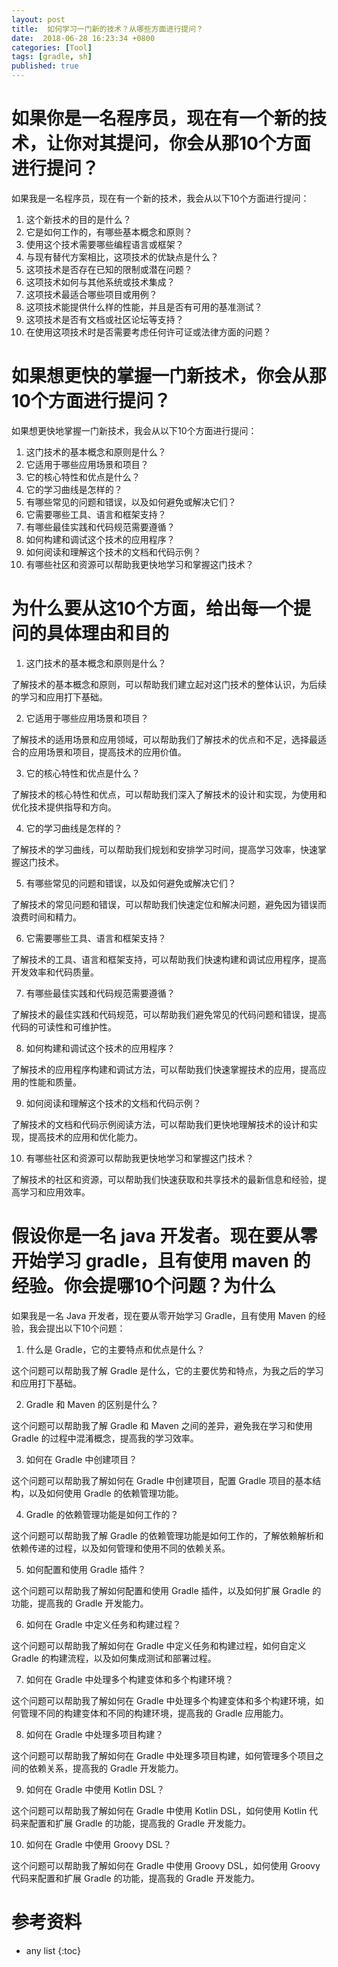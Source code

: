 ```yaml
---
layout: post
title:  如何学习一门新的技术？从哪些方面进行提问？
date:  2018-06-28 16:23:34 +0800
categories: [Tool]
tags: [gradle, sh]
published: true
---
```


# 如果你是一名程序员，现在有一个新的技术，让你对其提问，你会从那10个方面进行提问？

如果我是一名程序员，现在有一个新的技术，我会从以下10个方面进行提问：

1. 这个新技术的目的是什么？
2. 它是如何工作的，有哪些基本概念和原则？
3. 使用这个技术需要哪些编程语言或框架？
4. 与现有替代方案相比，这项技术的优缺点是什么？
5. 这项技术是否存在已知的限制或潜在问题？
6. 这项技术如何与其他系统或技术集成？
7. 这项技术最适合哪些项目或用例？
8. 这项技术能提供什么样的性能，并且是否有可用的基准测试？
9. 这项技术是否有文档或社区论坛等支持？
10. 在使用这项技术时是否需要考虑任何许可证或法律方面的问题？

# 如果想更快的掌握一门新技术，你会从那10个方面进行提问？

如果想更快地掌握一门新技术，我会从以下10个方面进行提问：

1. 这门技术的基本概念和原则是什么？
2. 它适用于哪些应用场景和项目？
3. 它的核心特性和优点是什么？
4. 它的学习曲线是怎样的？
5. 有哪些常见的问题和错误，以及如何避免或解决它们？
6. 它需要哪些工具、语言和框架支持？
7. 有哪些最佳实践和代码规范需要遵循？
8. 如何构建和调试这个技术的应用程序？
9. 如何阅读和理解这个技术的文档和代码示例？
10. 有哪些社区和资源可以帮助我更快地学习和掌握这门技术？


# 为什么要从这10个方面，给出每一个提问的具体理由和目的

1. 这门技术的基本概念和原则是什么？

了解技术的基本概念和原则，可以帮助我们建立起对这门技术的整体认识，为后续的学习和应用打下基础。

2. 它适用于哪些应用场景和项目？

了解技术的适用场景和应用领域，可以帮助我们了解技术的优点和不足，选择最适合的应用场景和项目，提高技术的应用价值。

3. 它的核心特性和优点是什么？

了解技术的核心特性和优点，可以帮助我们深入了解技术的设计和实现，为使用和优化技术提供指导和方向。

4. 它的学习曲线是怎样的？

了解技术的学习曲线，可以帮助我们规划和安排学习时间，提高学习效率，快速掌握这门技术。

5. 有哪些常见的问题和错误，以及如何避免或解决它们？

了解技术的常见问题和错误，可以帮助我们快速定位和解决问题，避免因为错误而浪费时间和精力。

6. 它需要哪些工具、语言和框架支持？

了解技术的工具、语言和框架支持，可以帮助我们快速构建和调试应用程序，提高开发效率和代码质量。

7. 有哪些最佳实践和代码规范需要遵循？

了解技术的最佳实践和代码规范，可以帮助我们避免常见的代码问题和错误，提高代码的可读性和可维护性。

8. 如何构建和调试这个技术的应用程序？

了解技术的应用程序构建和调试方法，可以帮助我们快速掌握技术的应用，提高应用的性能和质量。

9. 如何阅读和理解这个技术的文档和代码示例？

了解技术的文档和代码示例阅读方法，可以帮助我们更快地理解技术的设计和实现，提高技术的应用和优化能力。

10. 有哪些社区和资源可以帮助我更快地学习和掌握这门技术？

了解技术的社区和资源，可以帮助我们快速获取和共享技术的最新信息和经验，提高学习和应用效率。

# 假设你是一名 java 开发者。现在要从零开始学习 gradle，且有使用 maven 的经验。你会提哪10个问题？为什么

如果我是一名 Java 开发者，现在要从零开始学习 Gradle，且有使用 Maven 的经验，我会提出以下10个问题：

1. 什么是 Gradle，它的主要特点和优点是什么？

这个问题可以帮助我了解 Gradle 是什么，它的主要优势和特点，为我之后的学习和应用打下基础。

2. Gradle 和 Maven 的区别是什么？

这个问题可以帮助我了解 Gradle 和 Maven 之间的差异，避免我在学习和使用 Gradle 的过程中混淆概念，提高我的学习效率。

3. 如何在 Gradle 中创建项目？

这个问题可以帮助我了解如何在 Gradle 中创建项目，配置 Gradle 项目的基本结构，以及如何使用 Gradle 的依赖管理功能。

4. Gradle 的依赖管理功能是如何工作的？

这个问题可以帮助我了解 Gradle 的依赖管理功能是如何工作的，了解依赖解析和依赖传递的过程，以及如何管理和使用不同的依赖关系。

5. 如何配置和使用 Gradle 插件？

这个问题可以帮助我了解如何配置和使用 Gradle 插件，以及如何扩展 Gradle 的功能，提高我的 Gradle 开发能力。

6. 如何在 Gradle 中定义任务和构建过程？

这个问题可以帮助我了解如何在 Gradle 中定义任务和构建过程，如何自定义 Gradle 的构建流程，以及如何集成测试和部署过程。

7. 如何在 Gradle 中处理多个构建变体和多个构建环境？

这个问题可以帮助我了解如何在 Gradle 中处理多个构建变体和多个构建环境，如何管理不同的构建变体和不同的构建环境，提高我的 Gradle 应用能力。

8. 如何在 Gradle 中处理多项目构建？

这个问题可以帮助我了解如何在 Gradle 中处理多项目构建，如何管理多个项目之间的依赖关系，提高我的 Gradle 开发能力。

9. 如何在 Gradle 中使用 Kotlin DSL？

这个问题可以帮助我了解如何在 Gradle 中使用 Kotlin DSL，如何使用 Kotlin 代码来配置和扩展 Gradle 的功能，提高我的 Gradle 开发能力。

10. 如何在 Gradle 中使用 Groovy DSL？

这个问题可以帮助我了解如何在 Gradle 中使用 Groovy DSL，如何使用 Groovy 代码来配置和扩展 Gradle 的功能，提高我的 Gradle 开发能力。



# 参考资料



* any list
{:toc}